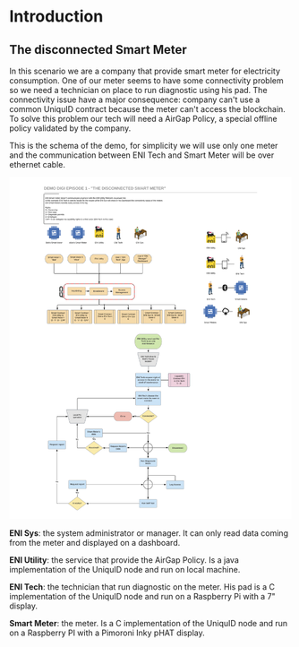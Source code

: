 # Introduction

## The disconnected Smart Meter

In this scenario we are a company that provide smart meter for electricity consumption. One of our meter seems to have some connectivity problem so we need a technician on place to run diagnostic using his pad. The connectivity issue have a major consequence: company can't use a common UniquID contract because the meter can't access the blockchain. To solve this problem our tech will need a AirGap Policy, a special offline policy validated by the company.

This is the schema of the demo, for simplicity we will use only one meter and the communication between ENI Tech and Smart Meter will be over ethernet cable.

![](.gitbook/assets/uniquid-demo-smart-meter.png)

**ENI Sys**: the system administrator or manager. It can only read data coming from the meter and displayed on a dashboard.

**ENI Utility**: the service that provide the AirGap Policy. Is a java implementation of the UniquID node and run on local machine.

**ENI Tech**: the technician that run diagnostic on the meter. His pad is a C implementation of the UniquID node and run on a Raspberry Pi with a 7" display.  

**Smart Meter**: the meter. Is a C implementation of the UniquID node and run on a Raspberry PI with a Pimoroni Inky pHAT display.

